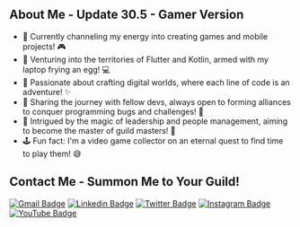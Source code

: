 ## About Me - Update 30.5 - Gamer Version

- 🔭 Currently channeling my energy into creating games and mobile projects! 🎮
- 🌱 Venturing into the territories of Flutter and Kotlin, armed with my laptop frying an egg! 💻
- 👾 Passionate about crafting digital worlds, where each line of code is an adventure! ✨
- 🤖 Sharing the journey with fellow devs, always open to forming alliances to conquer programming bugs and challenges! 🤝
- 🌟 Intrigued by the magic of leadership and people management, aiming to become the master of guild masters! 👥
- 🕹️ Fun fact: I'm a video game collector on an eternal quest to find time to play them! 😅

## Contact Me - Summon Me to Your Guild!

[![Gmail Badge](https://img.shields.io/badge/-e--mail-DB4437?style=flat-square&logo=Gmail&logoColor=white&link=mailto:mano.afonso93@gmail.com)](mailto:mano.afonso93@gmail.com)
[![Linkedin Badge](https://img.shields.io/badge/-LinkedIn-0e76a8?style=flat-square&logo=Linkedin&logoColor=white&link=https://www.linkedin.com/in/realafonso/)](https://www.linkedin.com/in/realafonso/)
[![Twitter Badge](https://img.shields.io/badge/-Twitter-1DA1F2?style=flat-square&logo=Twitter&logoColor=white&link=https://www.twitter.com/manoloneto_/)](https://www.twitter.com/manoloneto_/)
[![Instagram Badge](https://img.shields.io/badge/-Instagram-833AB4?style=flat-square&logo=Instagram&logoColor=white&link=https://www.instagram.com/manoloneto_/)](https://www.instagram.com/manoloneto_/)
[![YouTube Badge](https://img.shields.io/badge/-YouTube-FF0000?style=flat-square&logo=YouTube&logoColor=white&link=https://www.youtube.com/@manoloneto)](https://www.youtube.com/@manoloneto)
